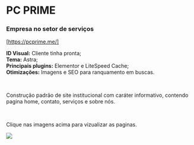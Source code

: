 # PC PRIME
### Empresa no setor de serviços
[https://pcprime.me/]

**ID Visual:** Cliente tinha pronta; <br/>
**Tema:** Astra; <br/>
**Principais plugins:** Elementor e LiteSpeed Cache; <br/>
**Otimizações:** Imagens e SEO para ranquamento em buscas. <br/>

<br/>

Construção padrão de site institucional com caráter informativo, contendo pagina home, contato, serviços e sobre nós.

<br/>

Clique nas imagens acima para vizualizar as paginas.

<img src="https://colony-recorder.s3-accelerate.amazonaws.com/files/2023-09-16/4715b12e-7b50-46cd-a1b3-753a1b1f7707/ascreenshot.jpeg?AWSAccessKeyId=AKIA2JDELI43YPETRQSC&Signature=A2JZr6O5bS0isIuGwOCGPcCGMhY%3D&Expires=1694892229" />
